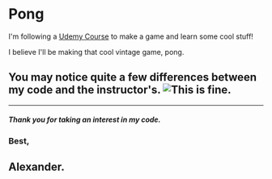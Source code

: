 # Pong

I'm following a [Udemy Course](https://www.udemy.com/code-your-first-game/) to make a game and learn some cool stuff!

I believe I'll be making that cool vintage game, pong.

## You may notice quite a few differences between my code and the instructor's. ![This is fine.](https://i.imgur.com/c4jt321.png)

---

##### Thank you for taking an interest in my code.

### Best,

## Alexander.
